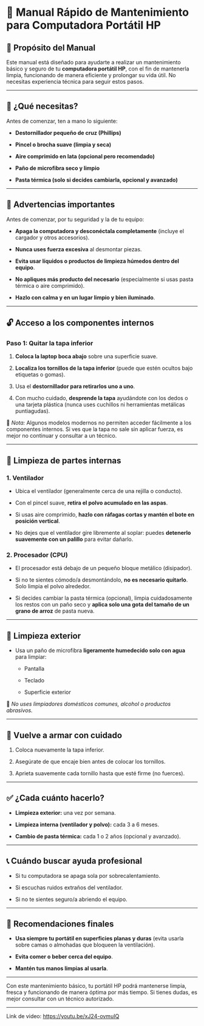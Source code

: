 

# **🧰 Manual Rápido de Mantenimiento para Computadora Portátil HP**

## **📌 Propósito del Manual**

Este manual está diseñado para ayudarte a realizar un mantenimiento básico y seguro de tu **computadora portátil HP**, con el fin de mantenerla limpia, funcionando de manera eficiente y prolongar su vida útil. No necesitas experiencia técnica para seguir estos pasos.

---

## **🔧 ¿Qué necesitas?**

Antes de comenzar, ten a mano lo siguiente:

* **Destornillador pequeño de cruz (Phillips)**

* **Pincel o brocha suave (limpia y seca)**

* **Aire comprimido en lata (opcional pero recomendado)**

* **Paño de microfibra seco y limpio**

* **Pasta térmica (solo si decides cambiarla, opcional y avanzado)**

---

## **🛑 Advertencias importantes**

Antes de comenzar, por tu seguridad y la de tu equipo:

* **Apaga la computadora y desconéctala completamente** (incluye el cargador y otros accesorios).

* **Nunca uses fuerza excesiva** al desmontar piezas.

* **Evita usar líquidos o productos de limpieza húmedos dentro del equipo**.

* **No apliques más producto del necesario** (especialmente si usas pasta térmica o aire comprimido).

* **Hazlo con calma y en un lugar limpio y bien iluminado**.

---

## **🔓 Acceso a los componentes internos**

### **Paso 1: Quitar la tapa inferior**

1. **Coloca la laptop boca abajo** sobre una superficie suave.

2. **Localiza los tornillos de la tapa inferior** (puede que estén ocultos bajo etiquetas o gomas).

3. Usa el **destornillador para retirarlos uno a uno**.

4. Con mucho cuidado, **desprende la tapa** ayudándote con los dedos o una tarjeta plástica (nunca uses cuchillos ni herramientas metálicas puntiagudas).

🔹 *Nota:* Algunos modelos modernos no permiten acceder fácilmente a los componentes internos. Si ves que la tapa no sale sin aplicar fuerza, es mejor no continuar y consultar a un técnico.

---

## **🧽 Limpieza de partes internas**

### **1\. Ventilador**

* Ubica el ventilador (generalmente cerca de una rejilla o conducto).

* Con el pincel suave, **retira el polvo acumulado en las aspas**.

* Si usas aire comprimido, **hazlo con ráfagas cortas y mantén el bote en posición vertical**.

* No dejes que el ventilador gire libremente al soplar: puedes **detenerlo suavemente con un palillo** para evitar dañarlo.

### **2\. Procesador (CPU)**

* El procesador está debajo de un pequeño bloque metálico (disipador).

* Si no te sientes cómodo/a desmontándolo, **no es necesario quitarlo**. Solo limpia el polvo alrededor.

* Si decides cambiar la pasta térmica (opcional), limpia cuidadosamente los restos con un paño seco y **aplica solo una gota del tamaño de un grano de arroz** de pasta nueva.

---

## **🧼 Limpieza exterior**

* Usa un paño de microfibra **ligeramente humedecido solo con agua** para limpiar:

  * Pantalla

  * Teclado

  * Superficie exterior

🔹 *No uses limpiadores domésticos comunes, alcohol o productos abrasivos.*

---

## **🔄 Vuelve a armar con cuidado**

1. Coloca nuevamente la tapa inferior.

2. Asegúrate de que encaje bien antes de colocar los tornillos.

3. Aprieta suavemente cada tornillo hasta que esté firme (no fuerces).

---

## **✅ ¿Cada cuánto hacerlo?**

* **Limpieza exterior:** una vez por semana.

* **Limpieza interna (ventilador y polvo):** cada 3 a 6 meses.

* **Cambio de pasta térmica:** cada 1 o 2 años (opcional y avanzado).

---

## **📞 Cuándo buscar ayuda profesional**

* Si tu computadora se apaga sola por sobrecalentamiento.

* Si escuchas ruidos extraños del ventilador.

* Si no te sientes seguro/a abriendo el equipo.

---

## **📝 Recomendaciones finales**

* **Usa siempre tu portátil en superficies planas y duras** (evita usarla sobre camas o almohadas que bloqueen la ventilación).

* **Evita comer o beber cerca del equipo**.

* **Mantén tus manos limpias al usarla**.

---

Con este mantenimiento básico, tu portátil HP podrá mantenerse limpia, fresca y funcionando de manera óptima por más tiempo. Si tienes dudas, es mejor consultar con un técnico autorizado.

---

Link de video: https://youtu.be/xJ24-ovmuIQ